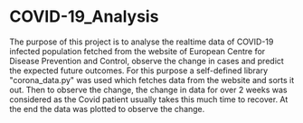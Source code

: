 # COVID-19_Analysis


The purpose of this project is to analyse the realtime data of COVID-19 infected population fetched from the website of European Centre for Disease Prevention and Control, observe the change in cases and predict the expected future outcomes.
For this purpose a self-defined library "corona_data.py" was used which fetches data from the website and sorts it out.
Then to observe the change, the change in data for over 2 weeks was considered as the Covid patient usually takes this much time to recover.
At the end the data was plotted to observe the change.
